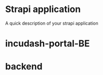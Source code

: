# Strapi application

A quick description of your strapi application
# incudash-portal-BE
# backend
